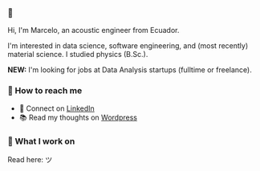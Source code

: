 ### 👋 

Hi, I'm Marcelo, an acoustic engineer from Ecuador. 

I'm interested in data science, software engineering, and (most recently) material science. I studied physics (B.Sc.).

**NEW:** I'm looking for jobs at Data Analysis startups (fulltime or freelance). 

<!--
[👔 LinkedIn](www.linkedin.com/in/margottig) • [📚 Wordpress](https://sullakta.wordpress.com/)
-->

### 🤖 How to reach me

- 👔 Connect on [LinkedIn](www.linkedin.com/in/margottig)
- 📚 Read my thoughts on [Wordpress](https://sullakta.wordpress.com/)

### 🧙 What I work on

Read here: ツ 

<!--
Explore some recent projects:

<details>
  <summary>Sample Project</summary>
  
  ## Heading
  1. A numbered
  2. list
     * With some
     * Sub bullets
</details>

<details>
  <summary>Another project</summary>
  
  ## Heading
  1. A numbered
  2. list
     * With some
     * Sub bullets
</details>
-->
